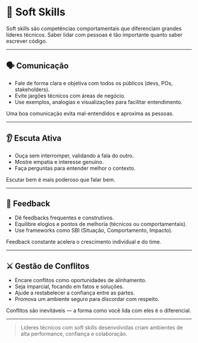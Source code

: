 # 💬 Soft Skills

Soft skills são competências comportamentais que diferenciam grandes líderes técnicos. Saber lidar com pessoas é tão importante quanto saber escrever código.

---

## 🗣️ Comunicação

- Fale de forma clara e objetiva com todos os públicos (devs, POs, stakeholders).
- Evite jargões técnicos com áreas de negócio.
- Use exemplos, analogias e visualizações para facilitar entendimento.

Uma boa comunicação evita mal-entendidos e aproxima as pessoas.

---

## 👂 Escuta Ativa

- Ouça sem interromper, validando a fala do outro.
- Mostre empatia e interesse genuíno.
- Faça perguntas para entender melhor o contexto.

Escutar bem é mais poderoso que falar bem.

---

## 📝 Feedback

- Dê feedbacks frequentes e construtivos.
- Equilibre elogios e pontos de melhoria (técnicos ou comportamentais).
- Use frameworks como SBI (Situação, Comportamento, Impacto).

Feedback constante acelera o crescimento individual e do time.

---

## ⚔️ Gestão de Conflitos

- Encare conflitos como oportunidades de alinhamento.
- Seja imparcial, focando em fatos e soluções.
- Ajude a restabelecer a confiança entre as partes.
- Promova um ambiente seguro para discordar com respeito.

Conflitos são inevitáveis — a forma como você lida com eles é o diferencial.

---

> Líderes técnicos com soft skills desenvolvidas criam ambientes de alta performance, confiança e colaboração.
